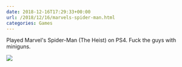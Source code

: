 ```yaml
---
date: 2018-12-16T17:29:33+00:00
url: /2018/12/16/marvels-spider-man.html
categories: Games
---
```

Played Marvel's Spider-Man (The Heist) on PS4. Fuck the guys with miniguns.

![](https://rknightuk.s3.us-east-1.amazonaws.com/almanac/spider-man-the-heist.jpg)
